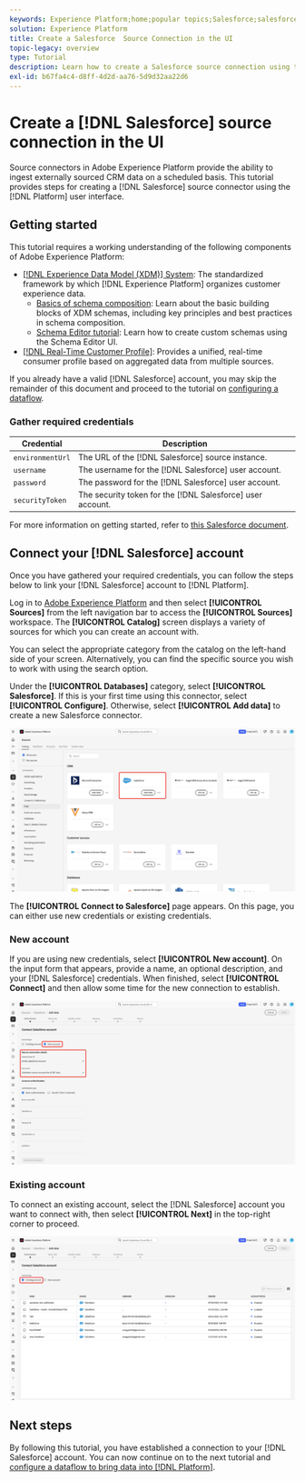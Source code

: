 ```yaml
---
keywords: Experience Platform;home;popular topics;Salesforce;salesforce
solution: Experience Platform
title: Create a Salesforce  Source Connection in the UI
topic-legacy: overview
type: Tutorial
description: Learn how to create a Salesforce source connection using the Adobe Experience Platform UI.
exl-id: b67fa4c4-d8ff-4d2d-aa76-5d9d32aa22d6
---
```

# Create a [!DNL Salesforce] source connection in the UI

Source connectors in Adobe Experience Platform provide the ability to ingest externally sourced CRM data on a scheduled basis. This tutorial provides steps for creating a [!DNL Salesforce] source connector using the [!DNL Platform] user interface.

## Getting started

This tutorial requires a working understanding of the following components of Adobe Experience Platform:

*   [[!DNL Experience Data Model (XDM)] System](../../../../../xdm/home.md): The standardized framework by which [!DNL Experience Platform] organizes customer experience data.
    *   [Basics of schema composition](../../../../../xdm/schema/composition.md): Learn about the basic building blocks of XDM schemas, including key principles and best practices in schema composition.
    *   [Schema Editor tutorial](../../../../../xdm/tutorials/create-schema-ui.md): Learn how to create custom schemas using the Schema Editor UI.
*   [[!DNL Real-Time Customer Profile]](../../../../../profile/home.md): Provides a unified, real-time consumer profile based on aggregated data from multiple sources.

If you already have a valid [!DNL Salesforce] account, you may skip the remainder of this document and proceed to the tutorial on [configuring a dataflow](../../dataflow/crm.md).

### Gather required credentials

| Credential | Description |
| ---------- | ----------- |
| `environmentUrl` | The URL of the [!DNL Salesforce] source instance. |
| `username` | The username for the [!DNL Salesforce] user account. |
| `password` | The password for the [!DNL Salesforce] user account. |
| `securityToken` | The security token for the [!DNL Salesforce] user account. |

For more information on getting started, refer to [this Salesforce document](https://developer.salesforce.com/docs/atlas.en-us.api_rest.meta/api_rest/intro_understanding_authentication.htm).

## Connect your [!DNL Salesforce] account

Once you have gathered your required credentials, you can follow the steps below to link your [!DNL Salesforce] account to [!DNL Platform].

Log in to [Adobe Experience Platform](https://platform.adobe.com) and then select **[!UICONTROL Sources]** from the left navigation bar to access the **[!UICONTROL Sources]** workspace. The **[!UICONTROL Catalog]** screen displays a variety of sources for which you can create an account with.

You can select the appropriate category from the catalog on the left-hand side of your screen. Alternatively, you can find the specific source you wish to work with using the search option.

Under the **[!UICONTROL Databases]** category, select **[!UICONTROL Salesforce]**. If this is your first time using this connector, select **[!UICONTROL Configure]**. Otherwise, select **[!UICONTROL Add data]** to create a new Salesforce connector.

![catalog](../../../../images/tutorials/create/salesforce/catalog.png)

The **[!UICONTROL Connect to Salesforce]** page appears. On this page, you can either use new credentials or existing credentials.

### New account

If you are using new credentials, select **[!UICONTROL New account]**. On the input form that appears, provide a name, an optional description, and your [!DNL Salesforce] credentials. When finished, select **[!UICONTROL Connect]** and then allow some time for the new connection to establish.

![connect](../../../../images/tutorials/create/salesforce/new.png)

### Existing account

To connect an existing account, select the [!DNL Salesforce] account you want to connect with, then select **[!UICONTROL Next]** in the top-right corner to proceed.

![existing](../../../../images/tutorials/create/salesforce/existing.png)

## Next steps

By following this tutorial, you have established a connection to your [!DNL Salesforce] account. You can now continue on to the next tutorial and [configure a dataflow to bring data into [!DNL Platform]](../../dataflow/crm.md).

